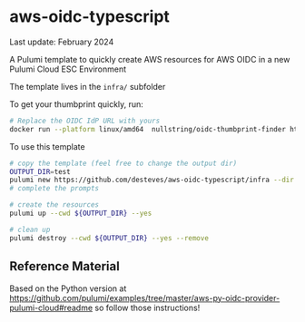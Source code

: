 # aws-oidc-typescript

Last update: February 2024

A Pulumi template to quickly create AWS resources for AWS OIDC in a new Pulumi Cloud ESC Environment

The template lives in the `infra/` subfolder


To get your thumbprint quickly, run:

```bash
# Replace the OIDC IdP URL with yours
docker run --platform linux/amd64  nullstring/oidc-thumbprint-finder https://api.pulumi.com/oidc
```

To use this template

```bash
# copy the template (feel free to change the output dir)
OUTPUT_DIR=test
pulumi new https://github.com/desteves/aws-oidc-typescript/infra --dir ${OUTPUT_DIR} --force
# complete the prompts

# create the resources
pulumi up --cwd ${OUTPUT_DIR} --yes

# clean up
pulumi destroy --cwd ${OUTPUT_DIR} --yes --remove
```

## Reference Material

Based on the Python version at
https://github.com/pulumi/examples/tree/master/aws-py-oidc-provider-pulumi-cloud#readme
so follow those instructions!
